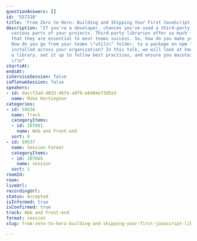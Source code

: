 ```yaml
---
questionAnswers: []
id: '557310'
title: 'From Zero to Hero: Building and Shipping Your First JavaScript Library'
description: "If you're a developer, chances you've used a third-party library for
  various parts of your projects. Third-party libraries offer so much functionality
  that they are essential to most teams success. So, how do you make your own library?
  How do you go from your teams \"utils\" folder, to a package on npm that can be
  installed across your organization? In this talk, we will look at how to publish
  a library, set it up to follow best practices, and ensure you maintain code quality.
  \r\n"
startsAt: 
endsAt: 
isServiceSession: false
isPlenumSession: false
speakers:
- id: daccf3ad-4033-467e-a0f9-e6404e73d5a3
  name: Mike Hartington
categories:
- id: 59536
  name: Track
  categoryItems:
  - id: 207661
    name: Web and Front-end
  sort: 0
- id: 59537
  name: Session Format
  categoryItems:
  - id: 207665
    name: session
  sort: 1
roomId: 
room: 
liveUrl: 
recordingUrl: 
status: Accepted
isInformed: true
isConfirmed: true
track: Web and Front-end
format: session
slug: from-zero-to-hero-building-and-shipping-your-first-javascript-library

---
```

